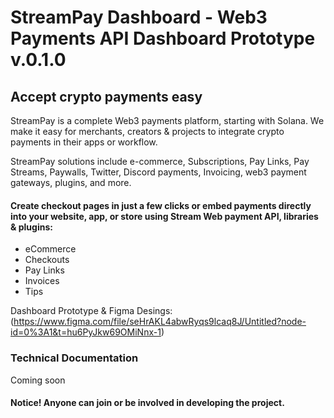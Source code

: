 # StreamPay Dashboard - Web3 Payments API Dashboard Prototype v.0.1.0

## Accept crypto payments easy

StreamPay is a complete Web3 payments platform, starting with Solana. We make it easy for merchants, creators & projects to integrate crypto payments in their apps or workflow.

StreamPay solutions include e-commerce, Subscriptions, Pay Links, Pay Streams, Paywalls, Twitter, Discord payments, Invoicing, web3 payment gateways, plugins, and more.

#### Create checkout pages in just a few clicks or embed payments directly into your website, app, or store using Stream Web payment API, libraries & plugins:

- eCommerce
- Checkouts
- Pay Links
- Invoices
- Tips

Dashboard Prototype & Figma Desings: (https://www.figma.com/file/seHrAKL4abwRyqs9lcaq8J/Untitled?node-id=0%3A1&t=hu6PyJkw69OMiNnx-1)

### Technical Documentation

Coming soon

#### Notice! Anyone can join or be involved in developing the project.
